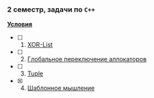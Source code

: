 ### 2 семестр, задачи по `C++`

**[Условия](https://docs.google.com/document/d/1STYwaHqLIn2di5290iGjULACqIRExZl7647w9m21wnc/edit)**

- [ ] 1. [XOR-List](https://github.com/farhit1/mipt2-cpp/tree/master/task_1)
- [ ] 2. [Глобальное переключение аллокаторов](https://github.com/farhit1/mipt2-cpp/tree/master/task_2)
- [ ] 3. [Tuple](https://github.com/farhit1/mipt2-cpp/tree/master/task_3)
- [X] 4. [Шаблонное мышление](https://github.com/farhit1/mipt2-cpp/tree/master/task_4)
